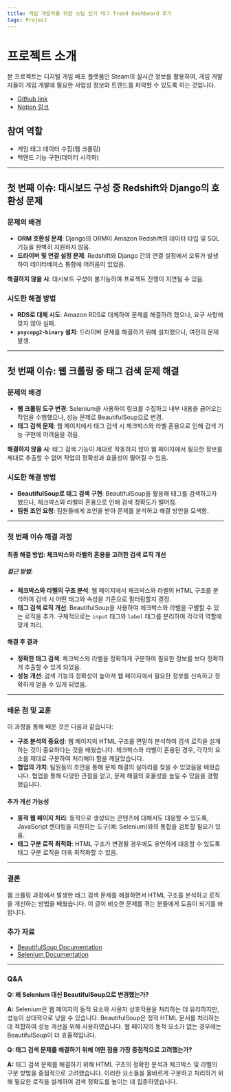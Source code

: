 ```yaml
---
title: 게임 개발자를 위한 스팀 인기 태그 Trend Dashboard 후기
tags: Project
---
```


# 프로젝트 소개

본 프로젝트는 디지털 게임 배포 플랫폼인 Steam의 실시간 정보를 활용하여, 게임 개발자들이 게임 개발에 필요한 사업성 정보와 트렌드를 파악할 수 있도록 하는 것입니다.
- [Github link](https://github.com/lv1turtle/Popular-Steam-Chart)
- [Notion 링크](https://round-territory-71b.notion.site/1-_-2-1-b719a918a745401a9b361d5d550a6063)

## 참여 역할
- 게임 태그 데이터 수집(웹 크롤링)
- 백엔드 기능 구현(데이터 시각화)

---

## 첫 번째 이슈: 대시보드 구성 중 Redshift와 Django의 호환성 문제

### 문제의 배경
- **ORM 호환성 문제**: Django의 ORM이 Amazon Redshift의 데이터 타입 및 SQL 기능을 완벽히 지원하지 않음.
- **드라이버 및 연결 설정 문제**: Redshift와 Django 간의 연결 설정에서 오류가 발생하여 데이터베이스 통합에 어려움이 있었음.

**해결하지 않을 시**: 대시보드 구성이 불가능하여 프로젝트 진행이 지연될 수 있음.

### 시도한 해결 방법
- **RDS로 대체 시도**: Amazon RDS로 대체하여 문제를 해결하려 했으나, 요구 사항에 맞지 않아 실패.
- **`psycopg2-binary` 설치**: 드라이버 문제를 해결하기 위해 설치했으나, 여전히 문제 발생.

---

## 첫 번째 이슈: 웹 크롤링 중 태그 검색 문제 해결

### 문제의 배경
- **웹 크롤링 도구 변경**: Selenium을 사용하여 링크를 수집하고 내부 내용을 긁어오는 작업을 수행했으나, 성능 문제로 BeautifulSoup으로 변경.
- **태그 검색 문제**: 웹 페이지에서 태그 검색 시 체크박스와 라벨 혼용으로 인해 검색 기능 구현에 어려움을 겪음.

**해결하지 않을 시**: 태그 검색 기능이 제대로 작동하지 않아 웹 페이지에서 필요한 정보를 제대로 추출할 수 없어 작업의 정확성과 효율성이 떨어질 수 있음.

### 시도한 해결 방법
- **BeautifulSoup로 태그 검색 구현**: BeautifulSoup을 활용해 태그를 검색하고자 했으나, 체크박스와 라벨의 혼용으로 인해 검색 정확도가 떨어짐.
- **팀원 조언 요청**: 팀원들에게 조언을 받아 문제를 분석하고 해결 방안을 모색함.

---

### 첫 번째 이슈 해결 과정

#### 최종 해결 방법: 체크박스와 라벨의 혼용을 고려한 검색 로직 개선

##### 접근 방법:
- **체크박스와 라벨의 구조 분석**: 웹 페이지에서 체크박스와 라벨의 HTML 구조를 분석하여 검색 시 어떤 태그와 속성을 기준으로 필터링할지 결정.
- **태그 검색 로직 개선**: BeautifulSoup을 사용하여 체크박스와 라벨을 구별할 수 있는 로직을 추가. 구체적으로는 `input` 태그와 `label` 태그를 분리하여 각각의 역할에 맞게 처리.

#### 해결 후 결과
- **정확한 태그 검색**: 체크박스와 라벨을 정확하게 구분하여 필요한 정보를 보다 정확하게 추출할 수 있게 되었음.
- **성능 개선**: 검색 기능의 정확성이 높아져 웹 페이지에서 필요한 정보를 신속하고 정확하게 얻을 수 있게 되었음.

---

### 배운 점 및 교훈

이 과정을 통해 배운 것은 다음과 같습니다:
- **구조 분석의 중요성**: 웹 페이지의 HTML 구조를 면밀히 분석하여 검색 로직을 설계하는 것이 중요하다는 것을 배웠습니다. 체크박스와 라벨이 혼용된 경우, 각각의 요소를 제대로 구분하여 처리해야 함을 깨달았습니다.
- **협업의 가치**: 팀원들의 조언을 통해 문제 해결의 실마리를 찾을 수 있었음을 배웠습니다. 협업을 통해 다양한 관점을 얻고, 문제 해결의 효율성을 높일 수 있음을 경험했습니다.

#### 추가 개선 가능성
- **동적 웹 페이지 처리**: 동적으로 생성되는 콘텐츠에 대해서도 대응할 수 있도록, JavaScript 렌더링을 지원하는 도구(예: Selenium)와의 통합을 검토할 필요가 있음.
- **태그 구분 로직 최적화**: HTML 구조가 변경될 경우에도 유연하게 대응할 수 있도록 태그 구분 로직을 더욱 최적화할 수 있음.

---

### 결론

웹 크롤링 과정에서 발생한 태그 검색 문제를 해결하면서 HTML 구조를 분석하고 로직을 개선하는 방법을 배웠습니다. 이 글이 비슷한 문제를 겪는 분들에게 도움이 되기를 바랍니다.

### 추가 자료
- [BeautifulSoup Documentation](https://www.crummy.com/software/BeautifulSoup/bs4/doc/)
- [Selenium Documentation](https://www.selenium.dev/documentation/en/)

---

### Q&A

**Q: 왜 Selenium 대신 BeautifulSoup으로 변경했는가?**

**A:** Selenium은 웹 페이지의 동적 요소와 사용자 상호작용을 처리하는 데 유리하지만, 성능이 상대적으로 낮을 수 있습니다. BeautifulSoup은 정적 HTML 문서를 처리하는 데 적합하여 성능 개선을 위해 사용하였습니다. 웹 페이지의 동적 요소가 없는 경우에는 BeautifulSoup이 더 효율적입니다.

**Q: 태그 검색 문제를 해결하기 위해 어떤 점을 가장 중점적으로 고려했는가?**

**A:** 태그 검색 문제를 해결하기 위해 HTML 구조의 정확한 분석과 체크박스 및 라벨의 구분 방법을 중점적으로 고려했습니다. 이러한 요소들을 올바르게 구분하고 처리하기 위해 필요한 로직을 설계하여 검색 정확도를 높이는 데 집중하였습니다.


